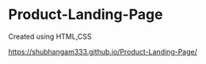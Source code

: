 # Product-Landing-Page
Created using HTML,CSS

https://shubhangam333.github.io/Product-Landing-Page/
